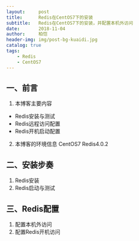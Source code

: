 ```yaml
---
layout:     post
title:      Redis在CentOS7下的安装
subtitle:   Redis在CentOS7下的安装，并配置本机外访问
date:       2018-11-04
author:     柏恺
header-img: img/post-bg-kuaidi.jpg
catalog: true
tags:
    - Redis
    - CentOS7
---
```


## 一、前言

1. 本博客主要内容
- Redis安装与测试
- Redis远程访问配置
- Redis开机启动配置
2. 本博客的环境信息
CentOS7
Redis4.0.2

## 二、安装步奏

1. Redis安装
2. Redis启动与测试

## 三、Redis配置

1. 配置本机外访问
2. 配置Redis开机访问
